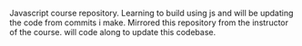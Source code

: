 Javascript course repository. Learning to build using js and will be updating the code from commits i make. Mirrored this repository from the instructor of the course. will code along to update this codebase.
